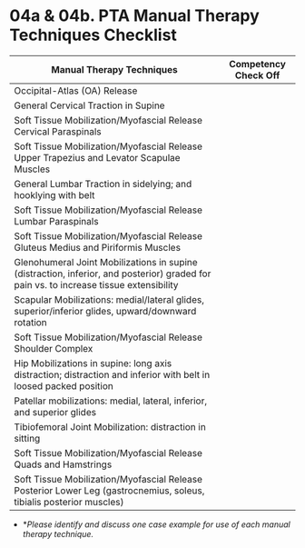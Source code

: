 # 04a & 04b. PTA Manual Therapy Techniques Checklist

| Manual Therapy Techniques | Competency Check Off |
| --- | --- |
| Occipital-Atlas (OA) Release |  |
| General Cervical Traction in Supine |  |
| Soft Tissue Mobilization/Myofascial Release Cervical Paraspinals |  |
| Soft Tissue Mobilization/Myofascial Release Upper Trapezius and Levator Scapulae Muscles |  |
| General Lumbar Traction in sidelying; and hooklying with belt |  |
| Soft Tissue Mobilization/Myofascial Release Lumbar Paraspinals |  |
| Soft Tissue Mobilization/Myofascial Release Gluteus Medius and Piriformis Muscles |  |
| Glenohumeral Joint Mobilizations in supine (distraction, inferior, and posterior) graded for pain vs. to increase tissue extensibility |  |
| Scapular Mobilizations: medial/lateral glides, superior/inferior glides, upward/downward rotation |  |
| Soft Tissue Mobilization/Myofascial Release Shoulder Complex |  |
| Hip Mobilizations in supine: long axis distraction; distraction and inferior with belt in loosed packed position |  |
| Patellar mobilizations: medial, lateral, inferior, and superior glides |  |
| Tibiofemoral Joint Mobilization: distraction in sitting |  |
| Soft Tissue Mobilization/Myofascial Release Quads and Hamstrings |  |
| Soft Tissue Mobilization/Myofascial Release Posterior Lower Leg (gastrocnemius, soleus, tibialis posterior muscles) |  |
- **Please identify and discuss one case example for use of each manual therapy technique.*